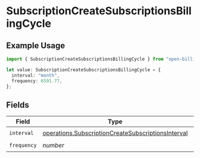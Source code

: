 # SubscriptionCreateSubscriptionsBillingCycle

## Example Usage

```typescript
import { SubscriptionCreateSubscriptionsBillingCycle } from "open-billing/models/operations";

let value: SubscriptionCreateSubscriptionsBillingCycle = {
  interval: "month",
  frequency: 6591.77,
};
```

## Fields

| Field                                                                                                                    | Type                                                                                                                     | Required                                                                                                                 | Description                                                                                                              |
| ------------------------------------------------------------------------------------------------------------------------ | ------------------------------------------------------------------------------------------------------------------------ | ------------------------------------------------------------------------------------------------------------------------ | ------------------------------------------------------------------------------------------------------------------------ |
| `interval`                                                                                                               | [operations.SubscriptionCreateSubscriptionsInterval](../../models/operations/subscriptioncreatesubscriptionsinterval.md) | :heavy_check_mark:                                                                                                       | N/A                                                                                                                      |
| `frequency`                                                                                                              | *number*                                                                                                                 | :heavy_check_mark:                                                                                                       | N/A                                                                                                                      |